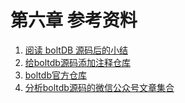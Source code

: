 # 第六章 参考资料

1. [阅读 boltDB 源码后的小结](https://github.com/jaydenwen123/learn-bolt)
2. [给boltdb源码添加注释仓库](https://github.com/jaydenwen123/bolt/tree/jaydenwen123_comment)
3. [boltdb官方仓库](https://github.com/boltdb/bolt)
4. [分析boltdb源码的微信公众号文章集合](https://mp.weixin.qq.com/mp/appmsgalbum?action=getalbum&__biz=Mzg5NzE4MjEwOQ==&scene=1&album_id=1638329142670573570&count=3#wechat_redirect)

